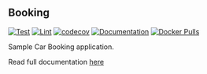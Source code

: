 Booking
-------

[![Test](https://github.com/saxix/booking/actions/workflows/test.yml/badge.svg)](https://github.com/saxix/booking/actions/workflows/test.yml)
[![Lint](https://github.com/saxix/booking/actions/workflows/lint.yml/badge.svg)](https://github.com/saxix/booking/actions/workflows/lint.yml)
[![codecov](https://codecov.io/github/saxix/booking/graph/badge.svg?token=FBUB7HML5S)](https://codecov.io/github/saxix/booking)
[![Documentation](https://github.com/saxix/booking/actions/workflows/docs.yml/badge.svg)](https://saxix.github.io/booking/)
[![Docker Pulls](https://img.shields.io/docker/pulls/saxix/booking)](https://hub.docker.com/repository/docker/saxix/booking/tags)

Sample Car Booking application.

Read full documentation [here](https://saxix.github.io/booking/)
